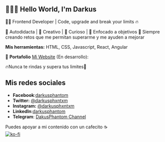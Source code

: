 ## 👋👨‍💻 Hello World, I'm Darkus

👨‍💻 Frontend Developer | Code, upgrade and break your limits 🔥

🚀 Autodidacta | 🌈 Creativo | 🔎 Curioso | 🎯 Enfocado a objetivos
🙌 Siempre creando retos que me permitan superarme y me ayuden a mejorar

**Mis herramientas:**
HTML, CSS, Javascript, React, Angular

💼 **Portafolio**
[Mi Website](https://darkusphantom.github.io/darkusphantom-website/index.html) (En desarrollo):

🔥Nunca te rindas y supera tus limites🌟

## Mis redes sociales
- **Facebook**:[darkusphantom](https://facebook.com/darkusphantom/)
- **Twitter:** [@darkusphxntxm](https://twitter.com/darkusphxntxm)
- **Instagram:** [@darkusphxntxm](https://www.instagram.com/darkusphxntxm/)
- **LinkedIn**:[darkusphantom](https://www.linkedin.com/in/darkusphantom/)
- **Telegram**: [DakusPhantom Channel](https://t.me/darkusphxntxm)

Puedes apoyar a mi contenido con un cafecito ☕️<br>
[![ko-fi](https://ko-fi.com/img/githubbutton_sm.svg)]((https://ko-fi.com/H2H1HU2RG))
